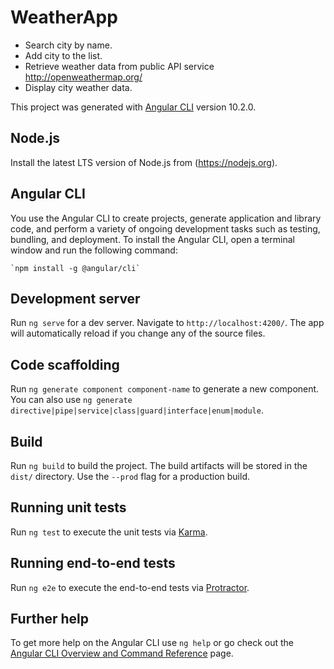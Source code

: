 # WeatherApp
* Search city by name.
* Add city to the list.
* Retrieve weather data from public API service http://openweathermap.org/
* Display city weather data.

This project was generated with [Angular CLI](https://github.com/angular/angular-cli) version 10.2.0.

## Node.js
Install the latest LTS version of Node.js from (https://nodejs.org). 

## Angular CLI
You use the Angular CLI to create projects, generate application and library code, and perform a variety of ongoing development tasks such as testing, bundling, and deployment. To install the Angular CLI, open a terminal window and run the following command:
	
	`npm install -g @angular/cli`

## Development server

Run `ng serve` for a dev server. Navigate to `http://localhost:4200/`. The app will automatically reload if you change any of the source files.

## Code scaffolding

Run `ng generate component component-name` to generate a new component. You can also use `ng generate directive|pipe|service|class|guard|interface|enum|module`.

## Build

Run `ng build` to build the project. The build artifacts will be stored in the `dist/` directory. Use the `--prod` flag for a production build.

## Running unit tests

Run `ng test` to execute the unit tests via [Karma](https://karma-runner.github.io).

## Running end-to-end tests

Run `ng e2e` to execute the end-to-end tests via [Protractor](http://www.protractortest.org/).

## Further help

To get more help on the Angular CLI use `ng help` or go check out the [Angular CLI Overview and Command Reference](https://angular.io/cli) page.
